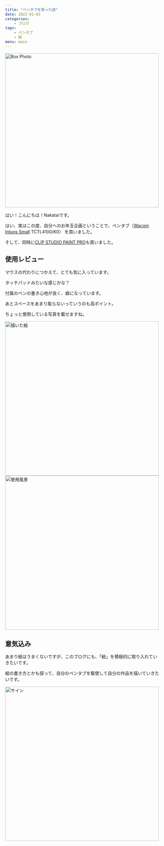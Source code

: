 ```yaml
---
title: "ペンタブを買った話"
date: 2022-01-03
categories:
    - ブログ
tags:
    - ペンタブ
    - 絵
menu: main
---
```


<img src="https://i.imgur.com/ZqIh2gK.jpg" alt="Box Photo" width="500">

はい！こんにちは！Nakataiです。

はい、実はこの度、自分へのお年玉企画ということで、ペンタブ（[Wacom Intuos Small](https://amzn.to/3ER0j7M) TCTL4100/K0）
を買いました。

<!--more-->

そして、同時に[CLIP STUDIO PAINT PRO](https://www.clipstudio.net)も買いました。

## 使用レビュー

マウスの代わりにつかえて、とても気に入っています。

タッチパッドみたいな感じかな？

付属のペンの書き心地が良く、癖になっています。

あとスペースをあまり取らないっていうのも高ポイント。

ちょっと使用している写真を載せますね。

<img src="https://i.imgur.com/OhGru2d.png" width="500" alt="描いた絵">

<img src="https://i.imgur.com/ZYY0mWg.jpg" width="500" alt="使用風景">

## 意気込み

あまり絵はうまくないですが、このブログにも、「絵」を積極的に取り入れていきたいです。

絵の書き方とかも探って、自分のペンタブを駆使して自分の作品を描いていきたいです。

  <img src="https://cdn.nakatai.ga/img/sign.webp" width="500" alt="サイン">

<Disqus/>
